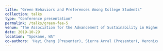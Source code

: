 ```yaml
---
title: "Green Behaviors and Preferences Among College Students"
collection: talks
type: "Conference presentation"
permalink: /talks/green-fee-5
venue: "The Association for the Advancement of Sustainability in Higher Education Conference"
date: 2019-10-29
location: "Spokane, WA"
co-authors: 'Heyi Cheng (Presenter), Sierra Arral (Presenter), Veronica Cheng (Presenter)'
---
```


<!-- Google tag (gtag.js) -->
<script async src="https://www.googletagmanager.com/gtag/js?id=G-Q95WSVMDNZ"></script>
<script>
  window.dataLayer = window.dataLayer || [];
  function gtag(){dataLayer.push(arguments);}
  gtag('js', new Date());

  gtag('config', 'G-Q95WSVMDNZ');
</script>